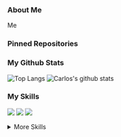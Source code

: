 ### About Me

Me

### Pinned Repositories



### My Github Stats

![Top Langs](https://github-readme-stats.vercel.app/api/top-langs/?username=carlosmca44)
![Carlos's github stats](https://github-readme-stats.vercel.app/api?username=carlosmca44)

### My Skills

![](https://img.shields.io/badge/Code-React-informational?style=flat&logo=react&logoColor=white&color=4AB197)
![](https://img.shields.io/badge/Code-Next.js-informational?style=flat&logo=next-dot-js&logoColor=white&color=4AB197)
![](https://img.shields.io/badge/Code-Django-informational?style=flat&logo=django&logoColor=white&color=4AB197)

<details>
<summary>More Skills</summary>

![](https://img.shields.io/badge/Style-HTML-informational?style=flat&logo=html5&logoColor=white&color=4AB197)
![](https://img.shields.io/badge/Style-CSS-informational?style=flat&logo=css3&logoColor=white&color=4AB197)
![](https://img.shields.io/badge/Code-JavaScript-informational?style=flat&logo=JavaScript&logoColor=white&color=4AB197)
![](https://img.shields.io/badge/Code-TypeScript-informational?style=flat&logo=TypeScript&logoColor=white&color=4AB197)
![](https://img.shields.io/badge/Style-Emotion-informational?style=flat&logo=styled-components&logoColor=white&color=4AB197)
![](https://img.shields.io/badge/Style-Material-ui-informational?style=flat&logo=material-ui&logoColor=white&color=4AB197)
![](https://img.shields.io/badge/Code-Python-informational?style=flat&logo=python&logoColor=white&color=4AB197)

<br>

![](https://img.shields.io/badge/Tools-GitHub-informational?style=flat&logo=GitHub&logoColor=white&color=4AB197)
![](https://img.shields.io/badge/Tools-NPM-informational?style=flat&logo=npm&logoColor=white&color=4AB197)
![](https://img.shields.io/badge/Tools-Yarn-informational?style=flat&logo=yarn&logoColor=white&color=4AB197)

</details>

<!--
**carlosmca44/carlosmca44** is a ✨ _special_ ✨ repository because its `README.md` (this file) appears on your GitHub profile.

Here are some ideas to get you started:

- 🔭 I’m currently working on ...
- 🌱 I’m currently learning ...
- 👯 I’m looking to collaborate on ...
- 🤔 I’m looking for help with ...
- 💬 Ask me about ...
- 📫 How to reach me: ...
- 😄 Pronouns: ...
- ⚡ Fun fact: ...
-->
